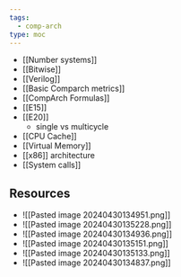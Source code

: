 ```yaml
---
tags:
  - comp-arch
type: moc
---
```

- [[Number systems]]
- [[Bitwise]]
- [[Verilog]]
- [[Basic Comparch metrics]]
- [[CompArch Formulas]]
- [[E15]]
- [[E20]]
	- single vs multicycle
- [[CPU Cache]]
- [[Virtual Memory]]
- [[x86]] architecture
- [[System calls]]

## Resources
- ![[Pasted image 20240430134951.png]]
- ![[Pasted image 20240430135228.png]]
- ![[Pasted image 20240430134936.png]]
- ![[Pasted image 20240430135151.png]] 
- ![[Pasted image 20240430135133.png]]
- ![[Pasted image 20240430134837.png]]